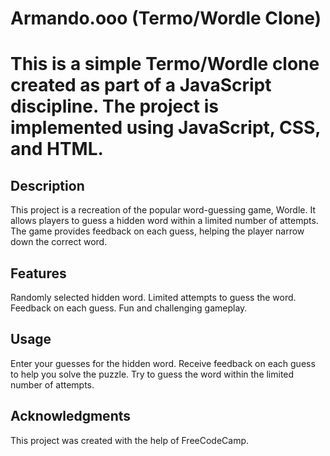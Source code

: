 # Armando.ooo (Termo/Wordle Clone)

# This is a simple Termo/Wordle clone created as part of a JavaScript discipline. The project is implemented using JavaScript, CSS, and HTML.


## Description
This project is a recreation of the popular word-guessing game, Wordle. It allows players to guess a hidden word within a limited number of attempts. The game provides feedback on each guess, helping the player narrow down the correct word. 

## Features
Randomly selected hidden word.
Limited attempts to guess the word.
Feedback on each guess.
Fun and challenging gameplay.

## Usage
Enter your guesses for the hidden word.
Receive feedback on each guess to help you solve the puzzle.
Try to guess the word within the limited number of attempts.

## Acknowledgments
This project was created with the help of FreeCodeCamp.
